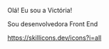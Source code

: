 Olá! Eu sou a Victória! 

Sou desenvolvedora Front End

https://skillicons.dev/icons?i=all




<script setup>

const SobreMim = {
  nome: "Victória",
  area: "Programação",
  idade: 26,
};

const Skills = {
  linguagem: ["JavaScript"],
  bibliotecas: ["SASS", "Styled-components"],
  frameworks: ["React", "Vue"]
};
  
</script>
